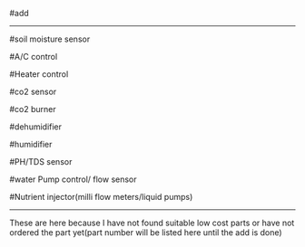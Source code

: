 #add
************************************************************************
#soil moisture sensor



#A/C control

#Heater control

#co2 sensor

#co2 burner

#dehumidifier

#humidifier

#PH/TDS sensor

#water Pump control/ flow sensor

#Nutrient injector(milli flow meters/liquid pumps)

************************************************************************
 
These are here because I have not found suitable low cost parts
or have not ordered the part yet(part number will be listed here until the add is done)
